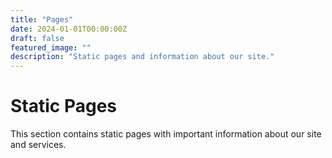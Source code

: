 ```yaml
---
title: "Pages"
date: 2024-01-01T00:00:00Z
draft: false
featured_image: ""
description: "Static pages and information about our site."
---
```


# Static Pages

This section contains static pages with important information about our site and services.
